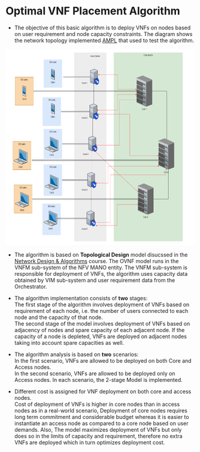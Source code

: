 # Optimal VNF Placement Algorithm

+ The objective of this basic algorithm is to deploy VNFs on nodes based on user requirement and node capacity constraints. The diagram shows the network topology implemented [AMPL](https://ampl.com/) that used to test the algorithm.

<p align="center">
  <img src="https://github.com/madhav-prabhu/OVNF-Project/blob/master/Multi_Layer/Architecture.PNG" width='700' title="Architecture">
</p>


+ The algorithm is based on **Topological Design** model disucssed in the [Network Design & Algorithms](https://engineering.nyu.edu/sites/default/files/2019-11/ECE_GY_7363_S20.pdf) course. The OVNF model runs in the VNFM sub-system of the NFV MANO entity. The VNFM sub-system is responsible for deployment of VNFs, the algorithm uses capacity data obtained by VIM sub-system and user requirement data from the Orchestrator. 

+ The algorithm implementation consists of **two** stages:  
The first stage of the algorithm involves deployment of VNFs based on requirement of each node, i.e. the number of users connected to each node and the capacity of that node.  
The second stage of the model involves deployment of VNFs based on adjacency of nodes and spare capacity of each adjacent node. If the capacity of a node is depleted, VNFs are deployed on adjacent nodes taking into account spare capacities as well.

+ The algorithm analysis is based on **two** scenarios:  
In the first scenario, VNFs are allowed to be deployed on both Core and Access nodes.  
In the second scenario, VNFs are allowed to be deployed only on Access nodes. In each scenario, the 2-stage Model is implemented.

+ Different cost is assigned for VNF deployment on both core and access nodes.  
Cost of deployment of VNFs is higher in core nodes than in access nodes as in a real-world scenario, Deployment of core nodes requires long term commitment and considerable budget whereas it is easier to instantiate an access node as compared to a core node based on user demands. Also, The model maximizes deployment of VNFs but only does so in the limits of capacity and requirement, therefore no extra VNFs are deployed which in turn optimizes deployment cost.
